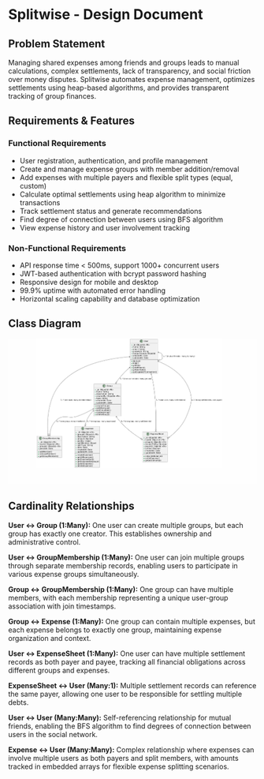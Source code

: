 # Splitwise - Design Document

## Problem Statement

Managing shared expenses among friends and groups leads to manual calculations, complex settlements, lack of transparency, and social friction over money disputes. Splitwise automates expense management, optimizes settlements using heap-based algorithms, and provides transparent tracking of group finances.

## Requirements & Features

### Functional Requirements
- User registration, authentication, and profile management
- Create and manage expense groups with member addition/removal
- Add expenses with multiple payers and flexible split types (equal, custom)
- Calculate optimal settlements using heap algorithm to minimize transactions
- Track settlement status and generate recommendations
- Find degree of connection between users using BFS algorithm
- View expense history and user involvement tracking

### Non-Functional Requirements
- API response time < 500ms, support 1000+ concurrent users
- JWT-based authentication with bcrypt password hashing
- Responsive design for mobile and desktop
- 99.9% uptime with automated error handling
- Horizontal scaling capability and database optimization

## Class Diagram
![class diagrma](image-14.png)

## Cardinality Relationships

**User ↔ Group (1:Many):** One user can create multiple groups, but each group has exactly one creator. This establishes ownership and administrative control.

**User ↔ GroupMembership (1:Many):** One user can join multiple groups through separate membership records, enabling users to participate in various expense groups simultaneously.

**Group ↔ GroupMembership (1:Many):** One group can have multiple members, with each membership representing a unique user-group association with join timestamps.

**Group ↔ Expense (1:Many):** One group can contain multiple expenses, but each expense belongs to exactly one group, maintaining expense organization and context.

**User ↔ ExpenseSheet (1:Many):** One user can have multiple settlement records as both payer and payee, tracking all financial obligations across different groups and expenses.

**ExpenseSheet ↔ User (Many:1):** Multiple settlement records can reference the same payer, allowing one user to be responsible for settling multiple debts.

**User ↔ User (Many:Many):** Self-referencing relationship for mutual friends, enabling the BFS algorithm to find degrees of connection between users in the social network.

**Expense ↔ User (Many:Many):** Complex relationship where expenses can involve multiple users as both payers and split members, with amounts tracked in embedded arrays for flexible expense splitting scenarios.